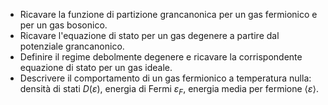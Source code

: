 - Ricavare la funzione di partizione grancanonica per un gas fermionico e per un gas bosonico.
- Ricavare l'equazione di stato per un gas degenere a partire dal potenziale grancanonico.
- Definire il regime debolmente degenere e ricavare la corrispondente equazione di stato per un gas ideale.
- Descrivere il comportamento di un gas fermionico a temperatura nulla: densità di stati $D(\varepsilon)$, energia di Fermi $\varepsilon_F$, energia media per fermione $\langle\varepsilon\rangle$.
